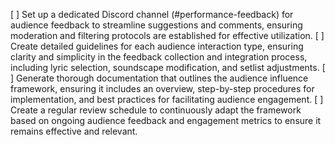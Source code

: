 [ ] Set up a dedicated Discord channel (#performance-feedback) for audience feedback to streamline suggestions and comments, ensuring moderation and filtering protocols are established for effective utilization.
[ ] Create detailed guidelines for each audience interaction type, ensuring clarity and simplicity in the feedback collection and integration process, including lyric selection, soundscape modification, and setlist adjustments.
[ ] Generate thorough documentation that outlines the audience influence framework, ensuring it includes an overview, step-by-step procedures for implementation, and best practices for facilitating audience engagement.
[ ] Create a regular review schedule to continuously adapt the framework based on ongoing audience feedback and engagement metrics to ensure it remains effective and relevant.